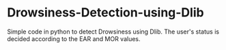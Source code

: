 # Drowsiness-Detection-using-Dlib
 Simple code in python to detect Drowsiness using Dlib. The user's status is decided according to the EAR and MOR values.
